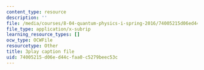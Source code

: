 ```yaml
---
content_type: resource
description: ''
file: /media/courses/8-04-quantum-physics-i-spring-2016/74005215d06ed44cfaa0c5279beec53c_EdRkQmmq7vk.srt
file_type: application/x-subrip
learning_resource_types: []
ocw_type: OCWFile
resourcetype: Other
title: 3play caption file
uid: 74005215-d06e-d44c-faa0-c5279beec53c
---
```


